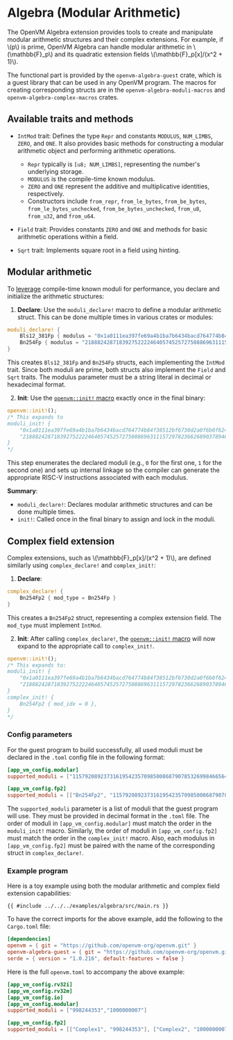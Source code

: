 # Algebra (Modular Arithmetic)

The OpenVM Algebra extension provides tools to create and manipulate modular arithmetic structures and their complex extensions. For example, if \\(p\\) is prime, OpenVM Algebra can handle modular arithmetic in \\(\mathbb{F}\_p\\)​ and its quadratic extension fields \\(\mathbb{F}\_p[x]/(x^2 + 1)\\).

The functional part is provided by the `openvm-algebra-guest` crate, which is a guest library that can be used in any OpenVM program. The macros for creating corresponding structs are in the `openvm-algebra-moduli-macros` and `openvm-algebra-complex-macros` crates.

## Available traits and methods

- `IntMod` trait:
  Defines the type `Repr` and constants `MODULUS`, `NUM_LIMBS`, `ZERO`, and `ONE`. It also provides basic methods for constructing a modular arithmetic object and performing arithmetic operations.

  - `Repr` typically is `[u8; NUM_LIMBS]`, representing the number's underlying storage.
  - `MODULUS` is the compile-time known modulus.
  - `ZERO` and `ONE` represent the additive and multiplicative identities, respectively.
  - Constructors include `from_repr`, `from_le_bytes`, `from_be_bytes`, `from_le_bytes_unchecked`, `from_be_bytes_unchecked`, `from_u8`, `from_u32`, and `from_u64`.

- `Field` trait:
  Provides constants `ZERO` and `ONE` and methods for basic arithmetic operations within a field.

- `Sqrt` trait:
    Implements square root in a field using hinting.

## Modular arithmetic

To [leverage](./overview.md) compile-time known moduli for performance, you declare and initialize the arithmetic structures:

1. **Declare**: Use the `moduli_declare!` macro to define a modular arithmetic struct. This can be done multiple times in various crates or modules:

```rust
moduli_declare! {
    Bls12_381Fp { modulus = "0x1a0111ea397fe69a4b1ba7b6434bacd764774b84f38512bf6730d2a0f6b0f6241eabfffeb153ffffb9feffffffffaaab" },
    Bn254Fp { modulus = "21888242871839275222246405745257275088696311157297823662689037894645226208583" },
}
```

This creates `Bls12_381Fp` and `Bn254Fp` structs, each implementing the `IntMod` trait.
Since both moduli are prime, both structs also implement the `Field` and `Sqrt` traits.
The modulus parameter must be a string literal in decimal or hexadecimal format.

2. **Init**: Use the [`openvm::init!` macro](./overview.md#automating-the-init-step) exactly once in the final binary:

```rust
openvm::init!();
/* This expands to
moduli_init! {
    "0x1a0111ea397fe69a4b1ba7b6434bacd764774b84f38512bf6730d2a0f6b0f6241eabfffeb153ffffb9feffffffffaaab",
    "21888242871839275222246405745257275088696311157297823662689037894645226208583"
}
*/
```

This step enumerates the declared moduli (e.g., `0` for the first one, `1` for the second one) and sets up internal linkage so the compiler can generate the appropriate RISC-V instructions associated with each modulus.

**Summary**:

- `moduli_declare!`: Declares modular arithmetic structures and can be done multiple times.
- `init!`: Called once in the final binary to assign and lock in the moduli.

## Complex field extension

Complex extensions, such as \\(\mathbb{F}\_p[x]/(x^2 + 1)\\), are defined similarly using `complex_declare!` and `complex_init!`:

1. **Declare**:

```rust
complex_declare! {
    Bn254Fp2 { mod_type = Bn254Fp }
}
```

This creates a `Bn254Fp2` struct, representing a complex extension field. The `mod_type` must implement `IntMod`.

2. **Init**: After calling `complex_declare!`, the [`openvm::init!` macro](./overview.md#automating-the-init-step) will now expand to the appropriate call to `complex_init!`.

```rust
openvm::init!();
/* This expands to:
moduli_init! {
    "0x1a0111ea397fe69a4b1ba7b6434bacd764774b84f38512bf6730d2a0f6b0f6241eabfffeb153ffffb9feffffffffaaab",
    "21888242871839275222246405745257275088696311157297823662689037894645226208583"
}
complex_init! {
    Bn254Fp2 { mod_idx = 0 },
}
*/
```

### Config parameters

For the guest program to build successfully, all used moduli must be declared in the `.toml` config file in the following format:

```toml
[app_vm_config.modular]
supported_moduli = ["115792089237316195423570985008687907853269984665640564039457584007908834671663"]

[app_vm_config.fp2]
supported_moduli = [["Bn254Fp2", "115792089237316195423570985008687907853269984665640564039457584007908834671663"]]
```

The `supported_moduli` parameter is a list of moduli that the guest program will use. They must be provided in decimal format in the `.toml` file.
The order of moduli in `[app_vm_config.modular]` must match the order in the `moduli_init!` macro.
Similarly, the order of moduli in `[app_vm_config.fp2]` must match the order in the `complex_init!` macro.
Also, each modulus in `[app_vm_config.fp2]` must be paired with the name of the corresponding struct in `complex_declare!`.

### Example program

Here is a toy example using both the modular arithmetic and complex field extension capabilities:

```rust,no_run,noplayground
{{ #include ../../../examples/algebra/src/main.rs }}
```

To have the correct imports for the above example, add the following to the `Cargo.toml` file:

```toml
[dependencies]
openvm = { git = "https://github.com/openvm-org/openvm.git" }
openvm-algebra-guest = { git = "https://github.com/openvm-org/openvm.git" }
serde = { version = "1.0.216", default-features = false }
```

Here is the full `openvm.toml` to accompany the above example:

```toml
[app_vm_config.rv32i]
[app_vm_config.rv32m]
[app_vm_config.io]
[app_vm_config.modular]
supported_moduli = ["998244353","1000000007"]

[app_vm_config.fp2]
supported_moduli = [["Complex1", "998244353"], ["Complex2", "1000000007"]]
```
